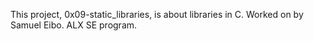 This project, 0x09-static_libraries, is about libraries in C.
Worked on by Samuel Eibo.
ALX SE program.
